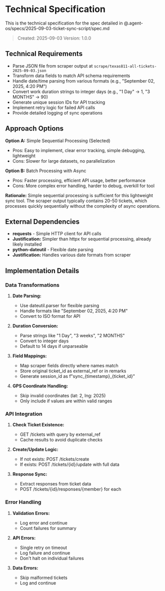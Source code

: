 # Technical Specification

This is the technical specification for the spec detailed in @.agent-os/specs/2025-09-03-ticket-sync-script/spec.md

> Created: 2025-09-03
> Version: 1.0.0

## Technical Requirements

- Parse JSON file from scraper output at `scrape/texas811-all-tickets-2025-09-03.json`
- Transform data fields to match API schema requirements
- Handle date/time parsing from various formats (e.g., "September 02, 2025, 4:20 PM")
- Convert work duration strings to integer days (e.g., "1 Day" → 1, "3 MONTHS" → 90)
- Generate unique session IDs for API tracking
- Implement retry logic for failed API calls
- Provide detailed logging of sync operations

## Approach Options

**Option A:** Simple Sequential Processing (Selected)
- Pros: Easy to implement, clear error tracking, simple debugging, lightweight
- Cons: Slower for large datasets, no parallelization

**Option B:** Batch Processing with Async
- Pros: Faster processing, efficient API usage, better performance
- Cons: More complex error handling, harder to debug, overkill for tool

**Rationale:** Simple sequential processing is sufficient for this lightweight sync tool. The scraper output typically contains 20-50 tickets, which processes quickly sequentially without the complexity of async operations.

## External Dependencies

- **requests** - Simple HTTP client for API calls
- **Justification:** Simpler than httpx for sequential processing, already likely installed
- **python-dateutil** - Flexible date parsing
- **Justification:** Handles various date formats from scraper

## Implementation Details

### Data Transformations

1. **Date Parsing:**
   - Use dateutil.parser for flexible parsing
   - Handle formats like "September 02, 2025, 4:20 PM"
   - Convert to ISO format for API

2. **Duration Conversion:**
   - Parse strings like "1 Day", "3 weeks", "2 MONTHS"
   - Convert to integer days
   - Default to 14 days if unparseable

3. **Field Mappings:**
   - Map scraper fields directly where names match
   - Store original ticket_id as external_ref or in remarks
   - Generate session_id as f"sync_{timestamp}_{ticket_id}"

4. **GPS Coordinate Handling:**
   - Skip invalid coordinates (lat: 2, lng: 2025)
   - Only include if values are within valid ranges

### API Integration

1. **Check Ticket Existence:**
   - GET /tickets with query by external_ref
   - Cache results to avoid duplicate checks

2. **Create/Update Logic:**
   - If not exists: POST /tickets/create
   - If exists: POST /tickets/{id}/update with full data

3. **Response Sync:**
   - Extract responses from ticket data
   - POST /tickets/{id}/responses/{member} for each

### Error Handling

1. **Validation Errors:**
   - Log error and continue
   - Count failures for summary

2. **API Errors:**
   - Single retry on timeout
   - Log failure and continue
   - Don't halt on individual failures

3. **Data Errors:**
   - Skip malformed tickets
   - Log and continue
